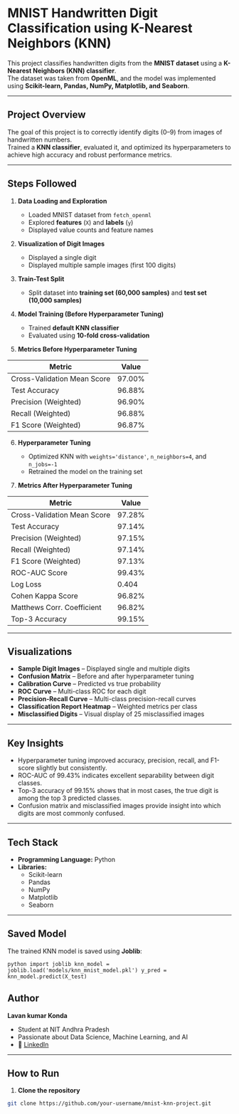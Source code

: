#  MNIST Handwritten Digit Classification using K-Nearest Neighbors (KNN)  

This project classifies handwritten digits from the **MNIST dataset** using a **K-Nearest Neighbors (KNN) classifier**.  
The dataset was taken from **OpenML**, and the model was implemented using **Scikit-learn, Pandas, NumPy, Matplotlib, and Seaborn**.  

---

##  Project Overview  

The goal of this project is to correctly identify digits (0–9) from images of handwritten numbers.  
Trained a **KNN classifier**, evaluated it, and optimized its hyperparameters to achieve high accuracy and robust performance metrics.  

---

##  Steps Followed  

1. **Data Loading and Exploration**  
   - Loaded MNIST dataset from `fetch_openml`  
   - Explored **features** (`X`) and **labels** (`y`)  
   - Displayed value counts and feature names  

2. **Visualization of Digit Images**  
   - Displayed a single digit  
   - Displayed multiple sample images (first 100 digits)  

3. **Train-Test Split**  
   - Split dataset into **training set (60,000 samples)** and **test set (10,000 samples)**  

4. **Model Training (Before Hyperparameter Tuning)**  
   - Trained **default KNN classifier**  
   - Evaluated using **10-fold cross-validation**  

5. **Metrics Before Hyperparameter Tuning**  

| Metric                      | Value  |
|-----------------------------|--------|
| Cross-Validation Mean Score | 97.00% |
| Test Accuracy               | 96.88% |
| Precision (Weighted)        | 96.90% |
| Recall (Weighted)           | 96.88% |
| F1 Score (Weighted)         | 96.87% |

6. **Hyperparameter Tuning**  
   - Optimized KNN with `weights='distance'`, `n_neighbors=4`, and `n_jobs=-1`  
   - Retrained the model on the training set  

7. **Metrics After Hyperparameter Tuning**  

| Metric                      | Value  |
|-----------------------------|--------|
| Cross-Validation Mean Score | 97.28% |
| Test Accuracy               | 97.14% |
| Precision (Weighted)        | 97.15% |
| Recall (Weighted)           | 97.14% |
| F1 Score (Weighted)         | 97.13% |
| ROC-AUC Score               | 99.43% |
| Log Loss                    | 0.404  |
| Cohen Kappa Score           | 96.82% |
| Matthews Corr. Coefficient  | 96.82% |
| Top-3 Accuracy              | 99.15% |

---

## Visualizations  

- **Sample Digit Images** – Displayed single and multiple digits  
- **Confusion Matrix** – Before and after hyperparameter tuning  
- **Calibration Curve** – Predicted vs true probability  
- **ROC Curve** – Multi-class ROC for each digit  
- **Precision-Recall Curve** – Multi-class precision-recall curves  
- **Classification Report Heatmap** – Weighted metrics per class  
- **Misclassified Digits** – Visual display of 25 misclassified images  

---

## Key Insights  

- Hyperparameter tuning improved accuracy, precision, recall, and F1-score slightly but consistently.  
- ROC-AUC of 99.43% indicates excellent separability between digit classes.  
- Top-3 accuracy of 99.15% shows that in most cases, the true digit is among the top 3 predicted classes.  
- Confusion matrix and misclassified images provide insight into which digits are most commonly confused.  

---

##  Tech Stack  

- **Programming Language:** Python 
- **Libraries:**  
  - Scikit-learn  
  - Pandas  
  - NumPy  
  - Matplotlib  
  - Seaborn  

---
##  Saved Model

The trained KNN model is saved using **Joblib**:

`python
import joblib
knn_model = joblib.load('models/knn_mnist_model.pkl')
y_pred = knn_model.predict(X_test)`

##  Author  

**Lavan kumar Konda**  
-  Student at NIT Andhra Pradesh  
-  Passionate about Data Science, Machine Learning, and AI  
- 🔗 [LinkedIn](www.linkedin.com/in/lavan-kumar-konda)
  
---
##  How to Run  

1. **Clone the repository**  
```bash
git clone https://github.com/your-username/mnist-knn-project.git
